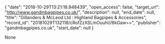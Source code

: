 {
  "date": "2018-10-29T13:21:18.948439", 
  "open_access": false, 
  "target_url": "http://www.gandmbagpipes.co.uk/", 
  "description": null, 
  "end_date": null, 
  "title": "Gillanders & McLeod Ltd : Highland Bagpipes & Accessories", 
  "record_id": "20181029T132118/cRofZzXSLmOuuhl//6kGaw==", 
  "publisher": "gandmbagpipes.co.uk", 
  "start_date": null
}

None